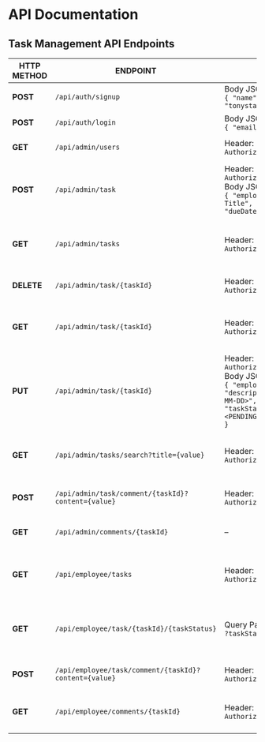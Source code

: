 # API Documentation

## Task Management API Endpoints

| HTTP METHOD | ENDPOINT | REQUEST | RESPONSE | FUNCTION |
|-------------|----------|---------|----------|----------|
| **POST** | `/api/auth/signup` | Body JSON:<br>`{ "name": "tonystark", "email": "tonystark@gmail.com", "password": "P@ssword" }` | `{ "id": <user_id>, "name": "<name>", "email": "<email>", "password": null, "userRole": "EMPLOYEE" }` | Sign Up User |
| **POST** | `/api/auth/login` | Body JSON:<br>`{ "email": "admin@test.com", "password": "admin" }` | `{ "jwt": "<token>", "userId": <user_id>, "userRole": "<ADMIN\|USER>" }` | Sign In User |
| **GET** | `/api/admin/users` | Header:<br>`Authorization: <admin_token>` | `[ { "id": <user_id>, "name": "<employee_name>", "password": "<employee_password>", "userRole": "<ADMIN\|EMPLOYEE>" } ]` | Get All Employees |
| **POST** | `/api/admin/task` | Header:<br>`Authorization: <admin_token>`<br>Body JSON:<br>`{ "employeeId": <employee_id>, "title": "Task Title", "description": "Task Description", "dueDate": "2025-06-17", "priority": "MEDIUM" }` | `{ "id": <task_id>, "title": "<title>", "description": "<description>", "dueDate": "<YYYY-MM-DD>", "priority": "<LOW\|MEDIUM\|HIGH>", "taskStatus": "<PENDING\|INPROGRESS\|COMPLETED\|DEFERRED\|CANCELLED>", "employeeId": <employee_id>, "employeeName": "<employee_name>" }` | Post Single Task |
| **GET** | `/api/admin/tasks` | Header:<br>`Authorization: <admin_token>` | `[ { "id": <task_id>, "title": "<title>", "description": "<description>", "dueDate": "<YYYY-MM-DD>", "priority": "<LOW\|MEDIUM\|HIGH>", "taskStatus": "<PENDING\|INPROGRESS\|COMPLETED\|DEFERRED\|CANCELLED>" } ]` | Get All Tasks |
| **DELETE** | `/api/admin/task/{taskId}` | Header:<br>`Authorization: <admin_token>` | – | Delete Single Task |
| **GET** | `/api/admin/task/{taskId}` | Header:<br>`Authorization: <admin_token>` | `{ "id": <task_id>, "title": "<title>", "description": "<description>", "dueDate": "<YYYY-MM-DD>", "priority": "<LOW\|MEDIUM\|HIGH>", "taskStatus": "<PENDING\|INPROGRESS\|COMPLETED\|DEFERRED\|CANCELLED>" }` | Get Single Task |
| **PUT** | `/api/admin/task/{taskId}` | Header:<br>`Authorization: <admin_token>`<br>Body JSON:<br>`{ "employeeId": <employee_id>, "title": "<title>", "description": "<description>", "dueDate": "<YYYY-MM-DD>", "priority": "<LOW\|MEDIUM\|HIGH>", "taskStatus": "<PENDING\|INPROGRESS\|COMPLETED\|DEFERRED\|CANCELLED>" }` | `{ "id": <task_id>, "title": "<title>", "description": "<description>", "dueDate": "<YYYY-MM-DD>", "priority": "<LOW\|MEDIUM\|HIGH>", "taskStatus": "<PENDING\|INPROGRESS\|COMPLETED\|DEFERRED\|CANCELLED>", "employeeId": <employee_id>, "employeeName": "<employee_name>" }` | Update Single Task |
| **GET** | `/api/admin/tasks/search?title={value}` | Header:<br>`Authorization: <admin_token>` | `[ { "id": <task_id>, "title": "<title>", "description": "<description>", "dueDate": "<YYYY-MM-DD>", "priority": "<LOW\|MEDIUM\|HIGH>", "taskStatus": "<PENDING\|INPROGRESS\|COMPLETED\|DEFERRED\|CANCELLED>" } ]` | Search Tasks |
| **POST** | `/api/admin/task/comment/{taskId}?content={value}` | Header:<br>`Authorization: <admin_token>` | `[ { "id": 2, "content": "<value>", "createdAt": "<YYYY-MM-DD>", "taskId": <task_id>, "userId": <user_id>, "postedBy": "<admin\|<employee_name>>" } ]` | Post Admin Comment |
| **GET** | `/api/admin/comments/{taskId}` | – | `[ { "id": <comment_id>, "content": "<comment>", "createdAt": "2025-06-12T07:13:00.936+00:00", "taskId": <task_id>, "userId": <user_id>, "postedBy": "<admin\|<employee_name>>" } ]` | Get All Comments |
| **GET** | `/api/employee/tasks` | Header:<br>`Authorization: <employee_token>` | `[ { "id": <task_id>, "title": "<title>", "description": "<description>", "dueDate": "<YYYY-MM-DD>", "priority": "<LOW\|MEDIUM\|HIGH>", "taskStatus": "<PENDING\|INPROGRESS\|COMPLETED\|DEFERRED\|CANCELLED>" } ]` | Get All Current User Tasks |
| **GET** | `/api/employee/task/{taskId}/{taskStatus}` | Query Param:<br>`?taskStatus={taskStatus}` | `{ "id": <task_id>, "title": "<title>", "description": "<description>", "dueDate": "<YYYY-MM-DD>", "priority": "<LOW\|MEDIUM\|HIGH>", "taskStatus": "<PENDING\|INPROGRESS\|COMPLETED\|DEFERRED\|CANCELLED>", "employeeId": <employee_id>, "employeeName": "<employee_name>" }` | Update Current User Task Status |
| **POST** | `/api/employee/task/comment/{taskId}?content={value}` | Header:<br>`Authorization: <employee_token>` | `{ "id": <comment_id>, "content": "<value>", "createdAt": "<YYYY-MM-DD>", "taskId": 4, "userId": null, "postedBy": "wandawillow" }` | Post Employee Comment |
| **GET** | `/api/employee/comments/{taskId}` | Header:<br>`Authorization: <employee_token>` | `[ { "id": <user_id>, "content": "willow", "createdAt": "2025-06-12T07:13:00.936+00:00", "taskId": 4, "userId": null, "postedBy": "admin" } ]` | Get All Current User Task Comments |
